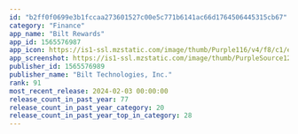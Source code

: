 ```yaml
---
id: "b2ff0f0699e3b1fccaa273601527c00e5c771b6141ac66d1764506445315cb67"
category: "Finance"
app_name: "Bilt Rewards"
app_id: 1565576987
app_icon: https://is1-ssl.mzstatic.com/image/thumb/Purple116/v4/f8/c1/ec/f8c1ec49-7dea-33a1-3dbd-9cb5d9fceaaa/AppIcon-0-0-1x_U007emarketing-0-6-0-85-220.png/1024x1024bb.png
app_screenshot: https://is1-ssl.mzstatic.com/image/thumb/PurpleSource126/v4/65/8f/71/658f71c1-95b5-04ba-c990-cadf5d40d1ae/843455e1-f6e9-4f10-bf28-89e201346b6b_1.png/1284x2778bb.png
publisher_id: 1565576989
publisher_name: "Bilt Technologies, Inc."
rank: 91
most_recent_release: 2024-02-03 00:00:00
release_count_in_past_year: 77
release_count_in_past_year_category: 20
release_count_in_past_year_top_in_category: 28
---
```

